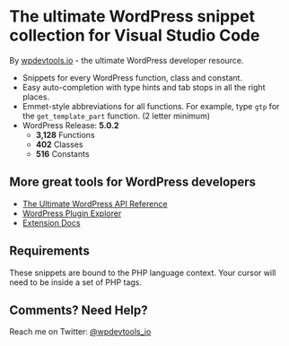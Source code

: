 # The ultimate WordPress snippet collection for Visual Studio Code

By [wpdevtools.io](https://www.wpdevtools.io/) - the ultimate WordPress developer resource.

*	Snippets for every WordPress function, class and constant.
*	Easy auto-completion with type hints and tab stops in all the right places.
*	Emmet-style abbreviations for all functions. For example, type `gtp` for the `get_template_part` function. (2 letter minimum)
*	WordPress Release: **5.0.2**
	-	**3,128** Functions
	-	**402** Classes
	-	**516** Constants

## More great tools for WordPress developers

*	[The Ultimate WordPress API Reference](https://www.wpdevtools.io/reference/)
*	[WordPress Plugin Explorer](https://www.wpdevtools.io/tools/plugin-explorer/)
*	[Extension Docs](https://www.wpdevtools.io/tools/vscode/)

## Requirements

These snippets are bound to the PHP language context. Your cursor will need to be inside a set of PHP tags.

## Comments? Need Help?

Reach me on Twitter: [@wpdevtools_io](https://twitter.com/wpdevtools_io)
